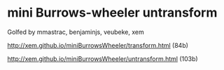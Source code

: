 # mini Burrows-wheeler untransform

Golfed by mmastrac, benjaminjs, veubeke, xem

http://xem.github.io/miniBurrowsWheeler/transform.html (84b)

http://xem.github.io/miniBurrowsWheeler/untransform.html (103b)